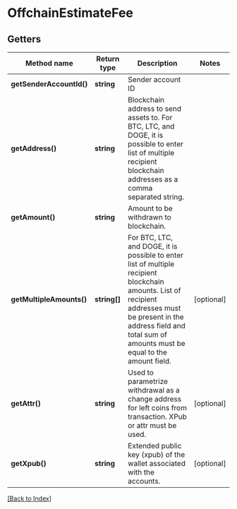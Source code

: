 # OffchainEstimateFee

## Getters

Method name | Return type | Description | Notes
------------ | ------------- | ------------- | -------------
**getSenderAccountId()** | **string** | Sender account ID |
**getAddress()** | **string** | Blockchain address to send assets to. For BTC, LTC, and DOGE, it is possible to enter list of multiple recipient blockchain addresses as a comma separated string. |
**getAmount()** | **string** | Amount to be withdrawn to blockchain. |
**getMultipleAmounts()** | **string[]** | For BTC, LTC, and DOGE, it is possible to enter list of multiple recipient blockchain amounts. List of recipient addresses must be present in the address field and total sum of amounts must be equal to the amount field. | [optional]
**getAttr()** | **string** | Used to parametrize withdrawal as a change address for left coins from transaction. XPub or attr must be used. | [optional]
**getXpub()** | **string** | Extended public key (xpub) of the wallet associated with the accounts. | [optional]

[[Back to Index]](../index.md)
